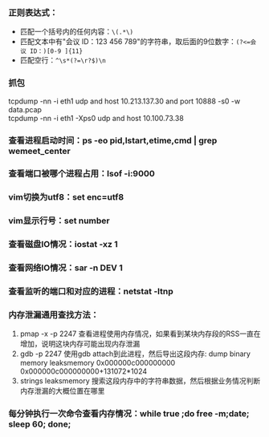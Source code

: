 ### 正则表达式：
* 匹配一个括号内的任何内容：`\(.*\)`
* 匹配文本中有"会议 ID：123 456 789"的字符串，取后面的9位数字：`(?<=会议 ID：)[0-9 ]{11}`
* 匹配空行：`^\s*(?=\r?$)\n`



### 抓包
tcpdump -nn -i eth1 udp and host 10.213.137.30 and port 10888 -s0 -w data.pcap  
tcpdump -nn -i eth1 -Xps0 udp and host 10.100.73.38

### 查看进程启动时间：ps -eo pid,lstart,etime,cmd | grep wemeet_center

### 查看端口被哪个进程占用：lsof -i:9000

### vim切换为utf8：set enc=utf8

### vim显示行号：set number

### 查看磁盘IO情况：iostat -xz 1

### 查看网络IO情况：sar -n DEV 1

### 查看监听的端口和对应的进程：netstat -ltnp

### 内存泄漏通用查找方法：

1. pmap -x -p 2247 查看进程使用内存情况，如果看到某块内存段的RSS一直在增加，说明这块内存可能出现内存泄漏
2. gdb -p 2247 使用gdb attach到此进程，然后导出这段内存: dump binary memory leaksmemory 0x000000c000000000 0x000000c000000000+131072*1024
3. strings leaksmemory 搜索这段内存中的字符串数据，然后根据业务情况判断内存泄漏的大概位置在哪里

### 每分钟执行一次命令查看内存情况：while true ;do free -m;date; sleep 60; done;
